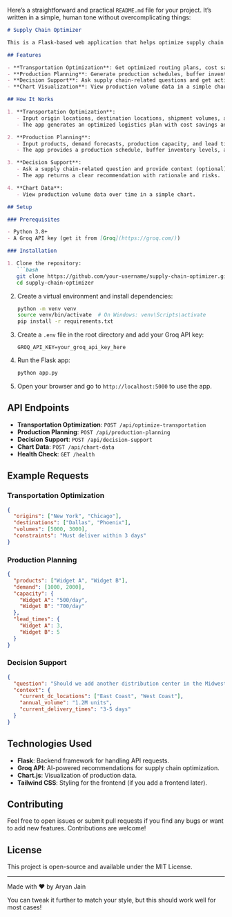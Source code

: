 Here’s a straightforward and practical `README.md` file for your project. It’s written in a simple, human tone without overcomplicating things:

```markdown
# Supply Chain Optimizer

This is a Flask-based web application that helps optimize supply chain operations using AI-powered recommendations. It provides tools for transportation optimization, production planning, and decision support. The app integrates with the Groq API to generate actionable insights.

## Features

- **Transportation Optimization**: Get optimized routing plans, cost savings, and strategies for logistics.
- **Production Planning**: Generate production schedules, buffer inventory levels, and bottleneck mitigation strategies.
- **Decision Support**: Ask supply chain-related questions and get actionable recommendations.
- **Chart Visualization**: View production volume data in a simple chart format.

## How It Works

1. **Transportation Optimization**:
   - Input origin locations, destination locations, shipment volumes, and constraints.
   - The app generates an optimized logistics plan with cost savings and strategies.

2. **Production Planning**:
   - Input products, demand forecasts, production capacity, and lead times.
   - The app provides a production schedule, buffer inventory levels, and bottleneck analysis.

3. **Decision Support**:
   - Ask a supply chain-related question and provide context (optional).
   - The app returns a clear recommendation with rationale and risks.

4. **Chart Data**:
   - View production volume data over time in a simple chart.

## Setup

### Prerequisites

- Python 3.8+
- A Groq API key (get it from [Groq](https://groq.com/))

### Installation

1. Clone the repository:
   ```bash
   git clone https://github.com/your-username/supply-chain-optimizer.git
   cd supply-chain-optimizer
   ```

2. Create a virtual environment and install dependencies:
   ```bash
   python -m venv venv
   source venv/bin/activate  # On Windows: venv\Scripts\activate
   pip install -r requirements.txt
   ```

3. Create a `.env` file in the root directory and add your Groq API key:
   ```env
   GROQ_API_KEY=your_groq_api_key_here
   ```

4. Run the Flask app:
   ```bash
   python app.py
   ```

5. Open your browser and go to `http://localhost:5000` to use the app.

## API Endpoints

- **Transportation Optimization**: `POST /api/optimize-transportation`
- **Production Planning**: `POST /api/production-planning`
- **Decision Support**: `POST /api/decision-support`
- **Chart Data**: `POST /api/chart-data`
- **Health Check**: `GET /health`

## Example Requests

### Transportation Optimization
```json
{
  "origins": ["New York", "Chicago"],
  "destinations": ["Dallas", "Phoenix"],
  "volumes": [5000, 3000],
  "constraints": "Must deliver within 3 days"
}
```

### Production Planning
```json
{
  "products": ["Widget A", "Widget B"],
  "demand": [1000, 2000],
  "capacity": {
    "Widget A": "500/day",
    "Widget B": "700/day"
  },
  "lead_times": {
    "Widget A": 3,
    "Widget B": 5
  }
}
```

### Decision Support
```json
{
  "question": "Should we add another distribution center in the Midwest?",
  "context": {
    "current_dc_locations": ["East Coast", "West Coast"],
    "annual_volume": "1.2M units",
    "current_delivery_times": "3-5 days"
  }
}
```

## Technologies Used

- **Flask**: Backend framework for handling API requests.
- **Groq API**: AI-powered recommendations for supply chain optimization.
- **Chart.js**: Visualization of production data.
- **Tailwind CSS**: Styling for the frontend (if you add a frontend later).

## Contributing

Feel free to open issues or submit pull requests if you find any bugs or want to add new features. Contributions are welcome!

## License

This project is open-source and available under the MIT License.

---

Made with ❤️ by Aryan Jain


You can tweak it further to match your style, but this should work well for most cases!
